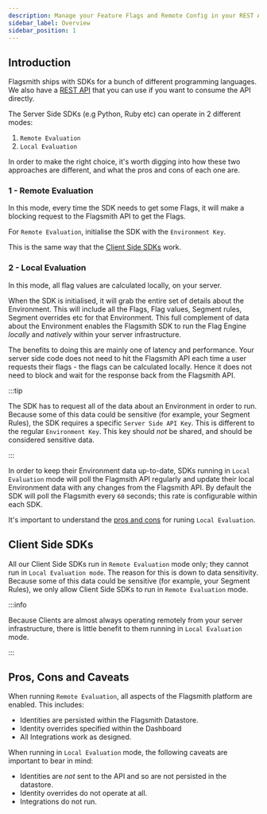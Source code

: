 ```yaml
---
description: Manage your Feature Flags and Remote Config in your REST APIs.
sidebar_label: Overview
sidebar_position: 1
---
```


## Introduction

Flagsmith ships with SDKs for a bunch of different programming languages. We also have a [REST API](rest.md) that you
can use if you want to consume the API directly.

The Server Side SDKs (e.g Python, Ruby etc) can operate in 2 different modes:

1. `Remote Evaluation`
2. `Local Evaluation`

In order to make the right choice, it's worth digging into how these two approaches are different, and what the pros and
cons of each one are.

### 1 - Remote Evaluation

In this mode, every time the SDK needs to get some Flags, it will make a blocking request to the Flagsmith API to get
the Flags.

For `Remote Evaluation`, initialise the SDK with the `Environment Key`.

This is the same way that the [Client Side SDKs](#client-side-sdks) work.

### 2 - Local Evaluation

In this mode, all flag values are calculated locally, on your server.

When the SDK is initialised, it will grab the entire set of details about the Environment. This will include all the
Flags, Flag values, Segment rules, Segment overrides etc for that Environment. This full complement of data about the
Environment enables the Flagsmith SDK to run the Flag Engine _locally_ and _natively_ within your server infrastructure.

The benefits to doing this are mainly one of latency and performance. Your server side code does not need to hit the
Flagsmith API each time a user requests their flags - the flags can be calculated locally. Hence it does not need to
block and wait for the response back from the Flagsmith API.

:::tip

The SDK has to request all of the data about an Environment in order to run. Because some of this data could be
sensitive (for example, your Segment Rules), the SDK requires a specific `Server Side API Key`. This is different to the
regular `Environment Key`. This key should _not_ be shared, and should be considered sensitive data.

:::

In order to keep their Environment data up-to-date, SDKs running in `Local Evaluation` mode will poll the Flagmsith API
regularly and update their local Environment data with any changes from the Flagsmith API. By default the SDK will poll
the Flagsmith every `60` seconds; this rate is configurable within each SDK.

It's important to understand the [pros and cons](#pros-cons-and-caveats) for runing `Local Evaluation`.

## Client Side SDKs

All our Client Side SDKs run in `Remote Evaluation` mode only; they cannot run in `Local Evaluation mode`. The reason
for this is down to data sensitivity. Because some of this data could be sensitive (for example, your Segment Rules), we
only allow Client Side SDKs to run in `Remote Evaluation` mode.

:::info

Because Clients are almost always operating remotely from your server infrastructure, there is little benefit to them
running in `Local Evaluation` mode.

:::

## Pros, Cons and Caveats

When running `Remote Evaluation`, all aspects of the Flagsmith platform are enabled. This includes:

- Identities are persisted within the Flagsmith Datastore.
- Identity overrides specified within the Dashboard
- All Integrations work as designed.

When running in `Local Evaluation` mode, the following caveats are important to bear in mind:

- Identities are _not_ sent to the API and so are not persisted in the datastore.
- Identity overrides do not operate at all.
- Integrations do not run.
